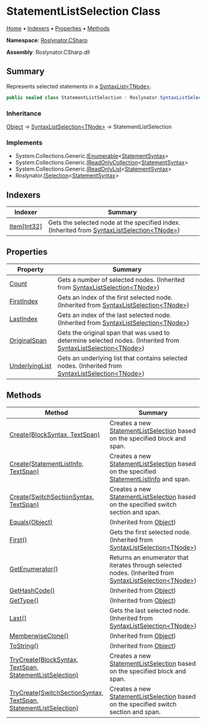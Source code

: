 <a name="_top"></a>

# StatementListSelection Class

[Home](../../../README.md#_top) &#x2022; [Indexers](#indexers) &#x2022; [Properties](#properties) &#x2022; [Methods](#methods)

**Namespace**: [Roslynator.CSharp](../README.md#_top)

**Assembly**: Roslynator\.CSharp\.dll

## Summary

Represents selected statements in a [SyntaxList\<TNode>](https://docs.microsoft.com/en-us/dotnet/api/microsoft.codeanalysis.syntaxlist-1)\.

```csharp
public sealed class StatementListSelection : Roslynator.SyntaxListSelection<Microsoft.CodeAnalysis.CSharp.Syntax.StatementSyntax>
```

### Inheritance

[Object](https://docs.microsoft.com/en-us/dotnet/api/system.object) &#x2192; [SyntaxListSelection\<TNode>](../../SyntaxListSelection-1/README.md#_top) &#x2192; StatementListSelection

### Implements

* System\.Collections\.Generic\.[IEnumerable](https://docs.microsoft.com/en-us/dotnet/api/system.collections.generic.ienumerable-1)\<[StatementSyntax](https://docs.microsoft.com/en-us/dotnet/api/microsoft.codeanalysis.csharp.syntax.statementsyntax)>
* System\.Collections\.Generic\.[IReadOnlyCollection](https://docs.microsoft.com/en-us/dotnet/api/system.collections.generic.ireadonlycollection-1)\<[StatementSyntax](https://docs.microsoft.com/en-us/dotnet/api/microsoft.codeanalysis.csharp.syntax.statementsyntax)>
* System\.Collections\.Generic\.[IReadOnlyList](https://docs.microsoft.com/en-us/dotnet/api/system.collections.generic.ireadonlylist-1)\<[StatementSyntax](https://docs.microsoft.com/en-us/dotnet/api/microsoft.codeanalysis.csharp.syntax.statementsyntax)>
* Roslynator\.[ISelection](../../ISelection-1/README.md#_top)\<[StatementSyntax](https://docs.microsoft.com/en-us/dotnet/api/microsoft.codeanalysis.csharp.syntax.statementsyntax)>

## Indexers

| Indexer | Summary |
| ------- | ------- |
| [Item\[Int32\]](../../SyntaxListSelection-1/Item/README.md#_top) | Gets the selected node at the specified index\. \(Inherited from [SyntaxListSelection\<TNode>](../../SyntaxListSelection-1/README.md#_top)\) |

## Properties

| Property | Summary |
| -------- | ------- |
| [Count](../../SyntaxListSelection-1/Count/README.md#_top) | Gets a number of selected nodes\. \(Inherited from [SyntaxListSelection\<TNode>](../../SyntaxListSelection-1/README.md#_top)\) |
| [FirstIndex](../../SyntaxListSelection-1/FirstIndex/README.md#_top) | Gets an index of the first selected node\. \(Inherited from [SyntaxListSelection\<TNode>](../../SyntaxListSelection-1/README.md#_top)\) |
| [LastIndex](../../SyntaxListSelection-1/LastIndex/README.md#_top) | Gets an index of the last selected node\. \(Inherited from [SyntaxListSelection\<TNode>](../../SyntaxListSelection-1/README.md#_top)\) |
| [OriginalSpan](../../SyntaxListSelection-1/OriginalSpan/README.md#_top) | Gets the original span that was used to determine selected nodes\. \(Inherited from [SyntaxListSelection\<TNode>](../../SyntaxListSelection-1/README.md#_top)\) |
| [UnderlyingList](../../SyntaxListSelection-1/UnderlyingList/README.md#_top) | Gets an underlying list that contains selected nodes\. \(Inherited from [SyntaxListSelection\<TNode>](../../SyntaxListSelection-1/README.md#_top)\) |

## Methods

| Method | Summary |
| ------ | ------- |
| [Create(BlockSyntax, TextSpan)](Create/README.md#Roslynator_CSharp_StatementListSelection_Create_Microsoft_CodeAnalysis_CSharp_Syntax_BlockSyntax_Microsoft_CodeAnalysis_Text_TextSpan_) | Creates a new [StatementListSelection](#_top) based on the specified block and span\. |
| [Create(StatementListInfo, TextSpan)](Create/README.md#Roslynator_CSharp_StatementListSelection_Create_Roslynator_CSharp_Syntax_StatementListInfo__Microsoft_CodeAnalysis_Text_TextSpan_) | Creates a new [StatementListSelection](#_top) based on the specified [StatementListInfo](../Syntax/StatementListInfo/README.md#_top) and span\. |
| [Create(SwitchSectionSyntax, TextSpan)](Create/README.md#Roslynator_CSharp_StatementListSelection_Create_Microsoft_CodeAnalysis_CSharp_Syntax_SwitchSectionSyntax_Microsoft_CodeAnalysis_Text_TextSpan_) | Creates a new [StatementListSelection](#_top) based on the specified switch section and span\. |
| [Equals(Object)](https://docs.microsoft.com/en-us/dotnet/api/system.object.equals) |  \(Inherited from [Object](https://docs.microsoft.com/en-us/dotnet/api/system.object)\) |
| [First()](../../SyntaxListSelection-1/First/README.md#_top) | Gets the first selected node\. \(Inherited from [SyntaxListSelection\<TNode>](../../SyntaxListSelection-1/README.md#_top)\) |
| [GetEnumerator()](../../SyntaxListSelection-1/GetEnumerator/README.md#_top) | Returns an enumerator that iterates through selected nodes\. \(Inherited from [SyntaxListSelection\<TNode>](../../SyntaxListSelection-1/README.md#_top)\) |
| [GetHashCode()](https://docs.microsoft.com/en-us/dotnet/api/system.object.gethashcode) |  \(Inherited from [Object](https://docs.microsoft.com/en-us/dotnet/api/system.object)\) |
| [GetType()](https://docs.microsoft.com/en-us/dotnet/api/system.object.gettype) |  \(Inherited from [Object](https://docs.microsoft.com/en-us/dotnet/api/system.object)\) |
| [Last()](../../SyntaxListSelection-1/Last/README.md#_top) | Gets the last selected node\. \(Inherited from [SyntaxListSelection\<TNode>](../../SyntaxListSelection-1/README.md#_top)\) |
| [MemberwiseClone()](https://docs.microsoft.com/en-us/dotnet/api/system.object.memberwiseclone) |  \(Inherited from [Object](https://docs.microsoft.com/en-us/dotnet/api/system.object)\) |
| [ToString()](https://docs.microsoft.com/en-us/dotnet/api/system.object.tostring) |  \(Inherited from [Object](https://docs.microsoft.com/en-us/dotnet/api/system.object)\) |
| [TryCreate(BlockSyntax, TextSpan, StatementListSelection)](TryCreate/README.md#Roslynator_CSharp_StatementListSelection_TryCreate_Microsoft_CodeAnalysis_CSharp_Syntax_BlockSyntax_Microsoft_CodeAnalysis_Text_TextSpan_Roslynator_CSharp_StatementListSelection__) | Creates a new [StatementListSelection](#_top) based on the specified block and span\. |
| [TryCreate(SwitchSectionSyntax, TextSpan, StatementListSelection)](TryCreate/README.md#Roslynator_CSharp_StatementListSelection_TryCreate_Microsoft_CodeAnalysis_CSharp_Syntax_SwitchSectionSyntax_Microsoft_CodeAnalysis_Text_TextSpan_Roslynator_CSharp_StatementListSelection__) | Creates a new [StatementListSelection](#_top) based on the specified switch section and span\. |

